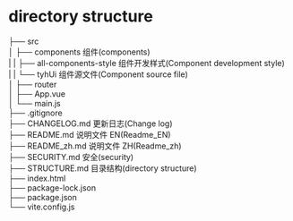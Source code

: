 # directory structure

├── src<br>
│ ├── components 组件(components)<br>
| | ├── all-components-style 组件开发样式(Component development style)<br>
| | └── tyhUi 组件源文件(Component source file)<br>
│ ├── router<br>
│ ├── App.vue<br>
│ └── main.js<br>
├── .gitignore<br>
├── CHANGELOG.md 更新日志(Change log)<br>
├── README.md 说明文件 EN(Readme_EN)<br>
├── README_zh.md 说明文件 ZH(Readme_zh)<br>
├── SECURITY.md 安全(security)<br>
├── STRUCTURE.md 目录结构(directory structure)<br>
├── index.html<br>
├── package-lock.json<br>
├── package.json<br>
└── vite.config.js<br>
